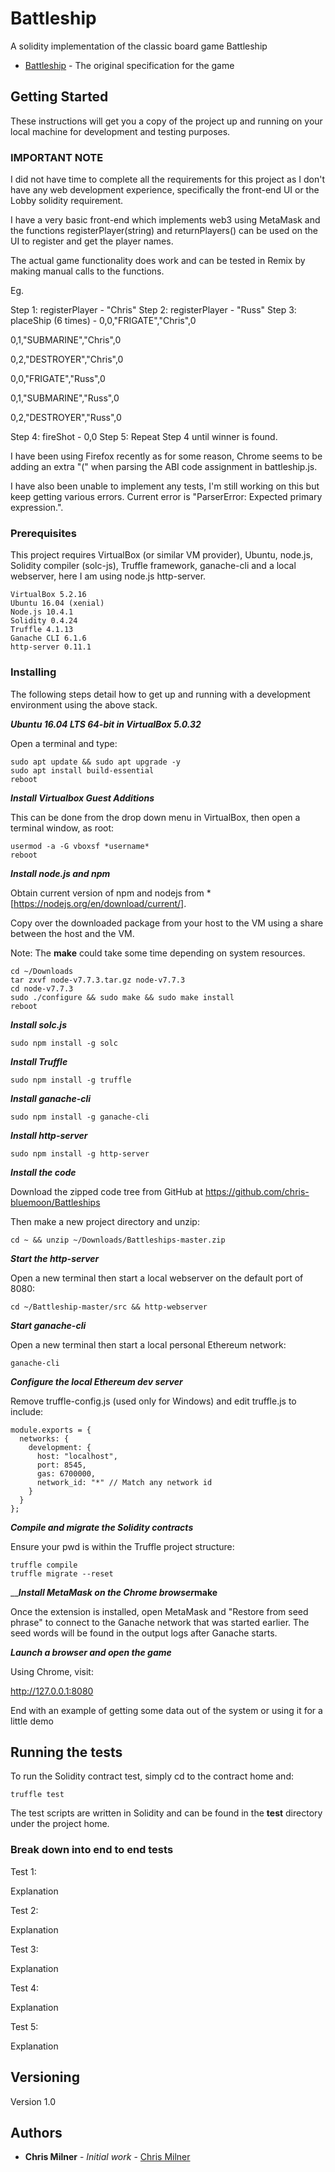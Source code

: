 # Battleship

A solidity implementation of the classic board game Battleship

* [Battleship](https://en.wikipedia.org/wiki/Battleship_(game)) - The original specification for the game

## Getting Started

These instructions will get you a copy of the project up and running on your local machine for development and testing purposes.

### IMPORTANT NOTE

I did not have time to complete all the requirements for this project as I don't have any web development experience, specifically the front-end UI or the Lobby solidity requirement.

I have a very basic front-end which implements web3 using MetaMask and the functions registerPlayer(string) and returnPlayers()
can be used on the UI to register and get the player names.

The actual game functionality does work and can be tested in Remix by making manual calls to the functions.

Eg.

Step 1: registerPlayer - "Chris"
Step 2: registerPlayer - "Russ"
Step 3: placeShip (6 times) - 
0,0,"FRIGATE","Chris",0

0,1,"SUBMARINE","Chris",0

0,2,"DESTROYER","Chris",0

0,0,"FRIGATE","Russ",0

0,1,"SUBMARINE","Russ",0

0,2,"DESTROYER","Russ",0

Step 4: fireShot - 0,0
Step 5: Repeat Step 4 until winner is found.

I have been using Firefox recently as for some reason, Chrome seems to be adding an extra "(" when parsing the ABI code assignment in battleship.js.

I have also been unable to implement any tests, I'm still working on this but keep getting various errors. Current error is "ParserError: Expected primary expression.".

### Prerequisites

This project requires VirtualBox (or similar VM provider), Ubuntu, node.js, Solidity compiler (solc-js), Truffle framework, ganache-cli and a local webserver, here I am using node.js http-server.

```
VirtualBox 5.2.16
Ubuntu 16.04 (xenial)
Node.js 10.4.1
Solidity 0.4.24
Truffle 4.1.13
Ganache CLI 6.1.6
http-server 0.11.1
```

### Installing

The following steps detail how to get up and running with a development environment using the above stack.

__***Ubuntu 16.04 LTS 64-bit in VirtualBox 5.0.32***__

Open a terminal and type:

```
sudo apt update && sudo apt upgrade -y
sudo apt install build-essential
reboot
```

__***Install Virtualbox Guest Additions***__

This can be done from the drop down menu in VirtualBox, then open a terminal window, as root:

```
usermod -a -G vboxsf *username*
reboot
```

__***Install node.js and npm***__

Obtain current version of npm and nodejs from * [https://nodejs.org/en/download/current/].

Copy over the downloaded package from your host to the VM using a share between the host and the VM.

Note: The __make__ could take some time depending on system resources.

```
cd ~/Downloads
tar zxvf node-v7.7.3.tar.gz node-v7.7.3
cd node-v7.7.3
sudo ./configure && sudo make && sudo make install
reboot
```
__***Install solc.js***__

```
sudo npm install -g solc
```

__***Install Truffle***__

```
sudo npm install -g truffle
```

__***Install ganache-cli***__

```
sudo npm install -g ganache-cli
```

__***Install http-server***__

```
sudo npm install -g http-server
```

__***Install the code***__

Download the zipped code tree from GitHub at https://github.com/chris-bluemoon/Battleships

Then make a new project directory and unzip:

```
cd ~ && unzip ~/Downloads/Battleships-master.zip
```

__***Start the http-server***__

Open a new terminal then start a local webserver on the default port of 8080:

```
cd ~/Battleship-master/src && http-webserver
```

__***Start ganache-cli***__

Open a new terminal then start a local personal Ethereum network:

```
ganache-cli
```

__***Configure the local Ethereum dev server***__

Remove truffle-config.js (used only for Windows) and edit truffle.js to include:

```
module.exports = {
  networks: {
    development: {
      host: "localhost",
      port: 8545,
      gas: 6700000,
      network_id: "*" // Match any network id
    }
  }
};
```

__***Compile and migrate the Solidity contracts***__

Ensure your pwd is within the Truffle project structure:

```
truffle compile
truffle migrate --reset
````

__***Install MetaMask on the Chrome browser***__make__

Once the extension is installed, open MetaMask and "Restore from seed phrase" to connect to the Ganache network that was started earlier. The seed words will be found in the output logs after Ganache starts.

__***Launch a browser and open the game***__

Using Chrome, visit:

http://127.0.0.1:8080

End with an example of getting some data out of the system or using it for a little demo

## Running the tests

To run the Solidity contract test, simply cd to the contract home and:

```
truffle test
```

The test scripts are written in Solidity and can be found in the __test__ directory under the project home.

### Break down into end to end tests

Test 1:

Explanation

Test 2:

Explanation

Test 3:

Explanation

Test 4:

Explanation

Test 5:

Explanation

## Versioning

Version 1.0

## Authors

* **Chris Milner** - *Initial work* - [Chris Milner](https://github.com/chris-bluemoon)

